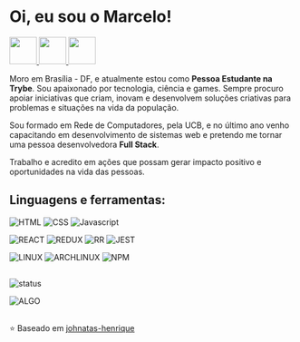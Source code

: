 # Oi, eu sou o Marcelo!
<a href="https://github.com/marcelo-adriano" target="_blank">
  <img src="https://cdn.iconscout.com/icon/free/png-256/github-108-438008.png" width="48px" height="48px">
</a> 
<a href="https://www.instagram.com/euz900/" target="_blank">
  <img src="https://cdn.icon-icons.com/icons2/1211/PNG/512/1491579602-yumminkysocialmedia36_83067.png" width="48px" height="48px">
</a> 
<a href="https://www.linkedin.com/in/marcelo-gomes-adriano/" target="_blank">
  <img src="https://i.ibb.co/Kx2GSrT/linkedin.png" width="48px" height="48px">
</a>


Moro em Brasília - DF, e atualmente estou como **Pessoa Estudante na Trybe**.
Sou apaixonado por tecnologia, ciência e games. Sempre procuro apoiar iniciativas que criam, inovam e desenvolvem soluções criativas para problemas e situações na vida da população.

Sou formado em Rede de Computadores, pela UCB, e no último ano venho capacitando em desenvolvimento de sistemas web e pretendo me tornar uma pessoa desenvolvedora **Full Stack**.

Trabalho e acredito em ações que possam gerar impacto positivo e oportunidades na vida das pessoas.

## Linguagens e ferramentas:

![HTML](https://img.shields.io/badge/HTML5-E34F26?style=for-the-badge&logo=html5&logoColor=white)
![CSS](https://img.shields.io/badge/CSS3-1572B6?style=for-the-badge&logo=css3&logoColor=white)
![Javascript](https://img.shields.io/badge/JavaScript-323330?style=for-the-badge&logo=javascript&logoColor=F7DF1E)

![REACT](https://img.shields.io/badge/React-20232A?style=for-the-badge&logo=react&logoColor=61DAFB)
![REDUX](https://img.shields.io/badge/Redux-593D88?style=for-the-badge&logo=redux&logoColor=white)
![RR](https://img.shields.io/badge/React_Router-CA4245?style=for-the-badge&logo=react-router&logoColor=white)
![JEST](https://img.shields.io/badge/Jest-C21325?style=for-the-badge&logo=jest&logoColor=white)

![LINUX](https://img.shields.io/badge/Linux-FCC624?style=for-the-badge&logo=linux&logoColor=black)
![ARCHLINUX](https://img.shields.io/badge/Arch_Linux-1793D1?style=for-the-badge&logo=arch-linux&logoColor=white)
![NPM](https://img.shields.io/badge/npm-CB3837?style=for-the-badge&logo=npm&logoColor=white)

## 

![status](https://github-readme-stats.vercel.app/api?username=marcelo-adriano&show_icons=true&theme=dark)

![ALGO](https://github-readme-stats.vercel.app/api/top-langs/?username=marcelo-adriano&theme=dark)
</br>

## 

⭐️ Baseado em [johnatas-henrique](https://github.com/johnatas-henrique)
